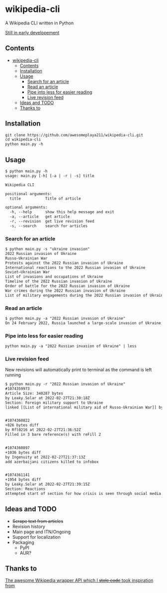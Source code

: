 # wikipedia-cli

A Wikipedia CLI written in Python

[Still in early developement](#ideas-and-todo)

## Contents

- [wikipedia-cli](#wikipedia-cli)
  - [Contents](#contents)
  - [Installation](#installation)
  - [Usage](#usage)
    - [Search for an article](#search-for-an-article)
    - [Read an article](#read-an-article)
    - [Pipe into less for easier reading](#pipe-into-less-for-easier-reading)
    - [Live revision feed](#live-revision-feed)
  - [Ideas and TODO](#ideas-and-todo)
  - [Thanks to](#thanks-to)

## Installation

```txt
git clone https://github.com/awesomeplaya211/wikipedia-cli.git
cd wikipedia-cli
python main.py -h
```

## Usage

```txt
$ python main.py -h
usage: main.py [-h] [-a | -r | -s] title

Wikipedia CLI

positional arguments:
  title           Title of article

optional arguments:
  -h, --help      show this help message and exit
  -a, --article   get article
  -r, --revision  get live revision feed
  -s, --search    search for articles
```

### Search for an article

```txt
$ python main.py -s "ukraine invasion"
2022 Russian invasion of Ukraine
Russo-Ukrainian War
Protests against the 2022 Russian invasion of Ukraine
International reactions to the 2022 Russian invasion of Ukraine
Soviet–Ukrainian War
List of invasions and occupations of Ukraine
Timeline of the 2022 Russian invasion of Ukraine
Order of battle for the 2022 Russian invasion of Ukraine
War crimes during the 2022 Russian invasion of Ukraine
List of military engagements during the 2022 Russian invasion of Ukraine
```

### Read an article

```txt
$ python main.py -a "2022 Russian invasion of Ukraine"
On 24 February 2022, Russia launched a large-scale invasion of Ukraine, its neighbour to the southwest, marking a dramatic escalation of the Russo-Ukrainian War that began in 2014. It is the largest conventional warfare operation in Europe since World War II.The invasion was preceded by a Russian military build-up that started in early...
```

### Pipe into less for easier reading

```txt
python main.py -a "2022 Russian invasion of Ukraine" | less
```

### Live revision feed

New revisions will automatically print to terminal as the command is left running

```txt
$ python main.py -r "2022 Russian invasion of Ukraine"
#1074359973
Article Size: 348287 bytes
by Leaky.Solar at 2022-02-27T21:30:18Z
Section: Foreign military support to Ukraine
linked [[List of international military aid of Russo-Ukrainian War]] by see also template


#1074360822
+826 bytes diff
by Rfl0216 at 2022-02-27T21:36:52Z
Filled in 3 bare reference(s) with reFill 2


#1074360897
+1036 bytes diff
by Ingenuity at 2022-02-27T21:37:13Z
add azerbaijani citizens killed to infobox


#1074361141
+1954 bytes diff
by Leaky.Solar at 2022-02-27T21:39:15Z
Section: Reactions
attempted start of section for how crisis is seen through social media
```

## Ideas and TODO

- ~~Scrape text from articles~~
- Revision history
- Main page and ITN/Ongoing
- Support for localization
- Packaging
  - PyPI
  - AUR?

## Thanks to

[The awesome Wikipedia wrapper API which I ~~stole code~~ took inspiration from](https://github.com/goldsmith/Wikipedia)
